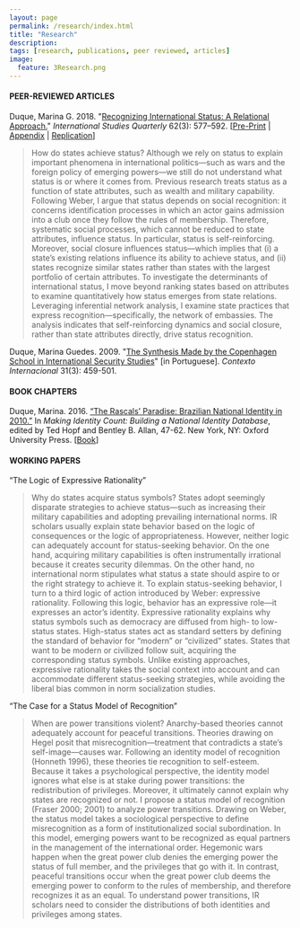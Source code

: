```yaml
---
layout: page
permalink: /research/index.html
title: "Research"
description:
tags: [research, publications, peer reviewed, articles]
image:
  feature: 3Research.png
---
```


#### PEER-REVIEWED ARTICLES

Duque, Marina G. 2018. "<a href="https://doi.org/10.1093/isq/sqy001" target="_blank">Recognizing International Status: A Relational Approach.</a>" _International Studies Quarterly_ 62(3): 577–592. [<a href="../pdf/DuqueRecognizingStatus.pdf" target="_blank">Pre-Print</a> \| <a href="../pdf/DuqueOnlineAppendix.pdf" target="_blank">Appendix</a> \| <a href="https://doi.org/10.7910/DVN/4K7SQC" target="_blank">Replication</a>]

> How do states achieve status? Although we rely on status to explain important phenomena in international politics—such as wars and the foreign policy of emerging powers—we still do not understand what status is or where it comes from. Previous research treats status as a function of state attributes, such as wealth and military capability. Following Weber, I argue that status depends on social recognition: it concerns identification processes in which an actor gains admission into a club once they follow the rules of membership. Therefore, systematic social processes, which cannot be reduced to state attributes, influence status. In particular, status is self-reinforcing. Moreover, social closure influences status—which implies that (i) a state’s existing relations influence its ability to achieve status, and (ii) states recognize similar states rather than states with the largest portfolio of certain attributes. To investigate the determinants of international status, I move beyond ranking states based on attributes to examine quantitatively how status emerges from state relations. Leveraging inferential network analysis, I examine state practices that express recognition—specifically, the network of embassies. The analysis indicates that self-reinforcing dynamics and social closure, rather than state attributes directly, drive status recognition.

Duque, Marina Guedes. 2009. "<a href="http://www.scielo.br/pdf/cint/v31n3/v31n3a03.pdf" target="_blank">The Synthesis Made by the Copenhagen School in International Security Studies</a>" [in Portuguese]. _Contexto Internacional_ 31(3): 459-501.


#### BOOK CHAPTERS

Duque, Marina. 2016. <a href="../pdf/Brazil_2010.pdf" target="_blank">“The Rascals’ Paradise: Brazilian National Identity in 2010.”</a> In _Making Identity Count: Building a National Identity Database_, edited by Ted Hopf and Bentley B. Allan, 47-62. New York, NY: Oxford University Press. [<a href="https://global.oup.com/academic/product/making-identity-count-9780190255473?cc=us&lang=en&" target="_blank">Book</a>]


#### WORKING PAPERS

“The Logic of Expressive Rationality”

> Why do states acquire status symbols? States adopt seemingly disparate strategies to achieve status—such as increasing their military capabilities and adopting prevailing international norms. IR scholars usually explain state behavior based on the logic of consequences or the logic of appropriateness. However, neither logic can adequately account for status-seeking behavior. On the one hand, acquiring military capabilities is often instrumentally irrational because it creates security dilemmas. On the other hand, no international norm stipulates what status a state should aspire to or the right strategy to achieve it. To explain status-seeking behavior, I turn to a third logic of action introduced by Weber: expressive rationality. Following this logic, behavior has an expressive role—it expresses an actor’s identity. Expressive rationality explains why status symbols such as democracy are diffused from high- to low-status states. High-status states act as standard setters by defining the standard of behavior for “modern” or “civilized” states. States that want to be modern or civilized follow suit, acquiring the corresponding status symbols. Unlike existing approaches, expressive rationality takes the social context into account and can accommodate different status-seeking strategies, while avoiding the liberal bias common in norm socialization studies.

“The Case for a Status Model of Recognition”

> When are power transitions violent? Anarchy-based theories cannot adequately account for peaceful transitions. Theories drawing on Hegel posit that misrecognition—treatment that contradicts a state’s self-image—causes war. Following an identity model of recognition (Honneth 1996), these theories tie recognition to self-esteem. Because it takes a psychological perspective, the identity model ignores what else is at stake during power transitions: the redistribution of privileges. Moreover, it ultimately cannot explain why states are recognized or not. I propose a status model of recognition (Fraser 2000; 2001) to analyze power transitions. Drawing on Weber, the status model takes a sociological perspective to define misrecognition as a form of institutionalized social subordination. In this model, emerging powers want to be recognized as equal partners in the management of the international order. Hegemonic wars happen when the great power club denies the emerging power the status of full member, and the privileges that go with it. In contrast, peaceful transitions occur when the great power club deems the emerging power to conform to the rules of membership, and therefore recognizes it as an equal. To understand power transitions, IR scholars need to consider the distributions of both identities and privileges among states.

